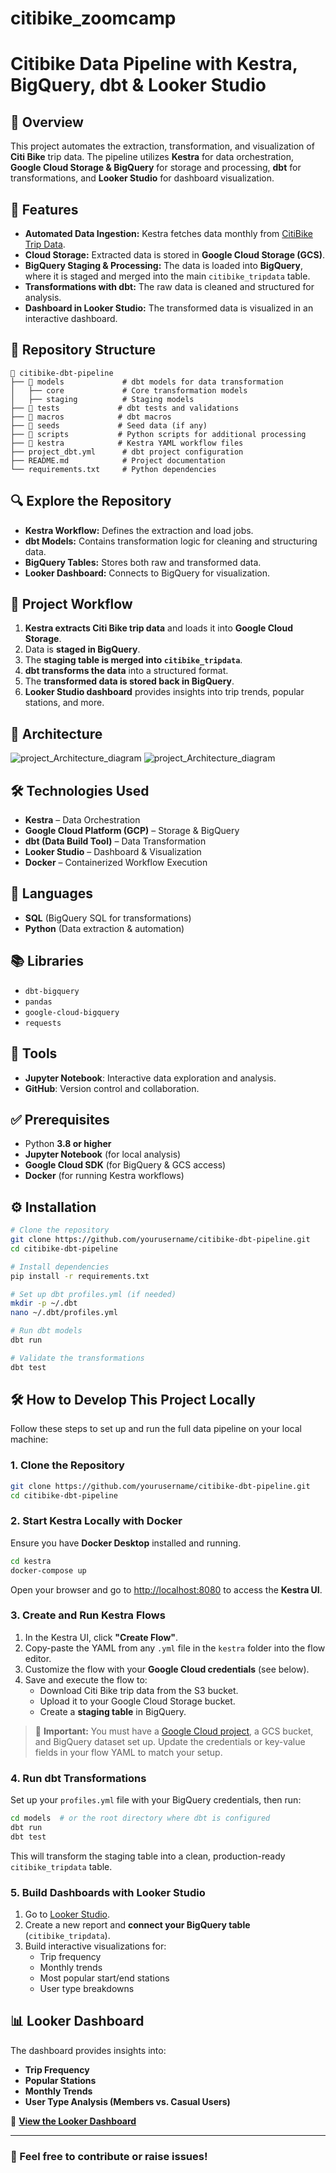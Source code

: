 # citibike_zoomcamp
# Citibike Data Pipeline with Kestra, BigQuery, dbt & Looker Studio

## 📌 Overview
This project automates the extraction, transformation, and visualization of **Citi Bike** trip data. The pipeline utilizes **Kestra** for data orchestration, **Google Cloud Storage & BigQuery** for storage and processing, **dbt** for transformations, and **Looker Studio** for dashboard visualization.

## 🚀 Features
- **Automated Data Ingestion:** Kestra fetches data monthly from [CitiBike Trip Data](https://s3.amazonaws.com/tripdata/index.html).
- **Cloud Storage:** Extracted data is stored in **Google Cloud Storage (GCS)**.
- **BigQuery Staging & Processing:** The data is loaded into **BigQuery**, where it is staged and merged into the main `citibike_tripdata` table.
- **Transformations with dbt:** The raw data is cleaned and structured for analysis.
- **Dashboard in Looker Studio:** The transformed data is visualized in an interactive dashboard.

## 📁 Repository Structure
```
📂 citibike-dbt-pipeline
├── 📂 models             # dbt models for data transformation
│   ├── core             # Core transformation models
│   ├── staging          # Staging models
├── 📂 tests             # dbt tests and validations
├── 📂 macros            # dbt macros
├── 📂 seeds             # Seed data (if any)
├── 📂 scripts           # Python scripts for additional processing
├── 📂 kestra            # Kestra YAML workflow files
├── project_dbt.yml      # dbt project configuration
├── README.md            # Project documentation
└── requirements.txt     # Python dependencies
```

## 🔍 Explore the Repository
- **Kestra Workflow:** Defines the extraction and load jobs.
- **dbt Models:** Contains transformation logic for cleaning and structuring data.
- **BigQuery Tables:** Stores both raw and transformed data.
- **Looker Dashboard:** Connects to BigQuery for visualization.

## 🔄 Project Workflow
1. **Kestra extracts Citi Bike trip data** and loads it into **Google Cloud Storage**.
2. Data is **staged in BigQuery**.
3. The **staging table is merged into `citibike_tripdata`**.
4. **dbt transforms the data** into a structured format.
5. The **transformed data is stored back in BigQuery**.
6. **Looker Studio dashboard** provides insights into trip trends, popular stations, and more.

## 🔄 Architecture
![project_Architecture_diagram](images/345.jpg)
![project_Architecture_diagram](images/Screenshot-2024.png)

## 🛠️ Technologies Used
- **Kestra** – Data Orchestration
- **Google Cloud Platform (GCP)** – Storage & BigQuery
- **dbt (Data Build Tool)** – Data Transformation
- **Looker Studio** – Dashboard & Visualization
- **Docker** – Containerized Workflow Execution

## 📝 Languages
- **SQL** (BigQuery SQL for transformations)
- **Python** (Data extraction & automation)

## 📚 Libraries
- `dbt-bigquery`
- `pandas`
- `google-cloud-bigquery`
- `requests`

## 🔧 Tools
- **Jupyter Notebook**: Interactive data exploration and analysis.
- **GitHub**: Version control and collaboration.

## ✅ Prerequisites
- Python **3.8 or higher**
- **Jupyter Notebook** (for local analysis)
- **Google Cloud SDK** (for BigQuery & GCS access)
- **Docker** (for running Kestra workflows)

## ⚙️ Installation
```bash
# Clone the repository
git clone https://github.com/yourusername/citibike-dbt-pipeline.git
cd citibike-dbt-pipeline

# Install dependencies
pip install -r requirements.txt

# Set up dbt profiles.yml (if needed)
mkdir -p ~/.dbt
nano ~/.dbt/profiles.yml

# Run dbt models
dbt run

# Validate the transformations
dbt test
```
## 🛠️ How to Develop This Project Locally

Follow these steps to set up and run the full data pipeline on your local machine:

### 1. Clone the Repository

```bash
git clone https://github.com/yourusername/citibike-dbt-pipeline.git
cd citibike-dbt-pipeline
```

### 2. Start Kestra Locally with Docker

Ensure you have **Docker Desktop** installed and running.

```bash
cd kestra
docker-compose up
```

Open your browser and go to [http://localhost:8080](http://localhost:8080) to access the **Kestra UI**.

### 3. Create and Run Kestra Flows

1. In the Kestra UI, click **"Create Flow"**.
2. Copy-paste the YAML from any `.yml` file in the `kestra` folder into the flow editor.
3. Customize the flow with your **Google Cloud credentials** (see below).
4. Save and execute the flow to:
   - Download Citi Bike trip data from the S3 bucket.
   - Upload it to your Google Cloud Storage bucket.
   - Create a **staging table** in BigQuery.

> 🔑 **Important:** You must have a [Google Cloud project](https://console.cloud.google.com/), a GCS bucket, and BigQuery dataset set up. Update the credentials or key-value fields in your flow YAML to match your setup.

### 4. Run dbt Transformations

Set up your `profiles.yml` file with your BigQuery credentials, then run:

```bash
cd models  # or the root directory where dbt is configured
dbt run
dbt test
```

This will transform the staging table into a clean, production-ready `citibike_tripdata` table.

### 5. Build Dashboards with Looker Studio

1. Go to [Looker Studio](https://lookerstudio.google.com/).
2. Create a new report and **connect your BigQuery table** (`citibike_tripdata`).
3. Build interactive visualizations for:
   - Trip frequency
   - Monthly trends
   - Most popular start/end stations
   - User type breakdowns
## 📊 Looker Dashboard
The dashboard provides insights into:
- **Trip Frequency**
- **Popular Stations**
- **Monthly Trends**
- **User Type Analysis (Members vs. Casual Users)**

🔗 **[View the Looker Dashboard](https://lookerstudio.google.com/reporting/2bbae005-985f-42d0-86b9-49bf53debeac)**

---
### 📩 Feel free to contribute or raise issues!
